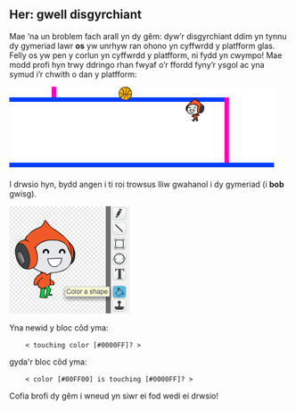 ## Her: gwell disgyrchiant

Mae ‘na un broblem fach arall yn dy gêm: dyw’r disgyrchiant ddim yn tynnu dy gymeriad lawr **os** yw unrhyw ran ohono yn cyffwrdd y platfform glas. Felly os yw pen y corlun yn cyffwrdd y platfform, ni fydd yn cwympo! Mae modd profi hyn trwy ddringo rhan fwyaf o’r ffordd fyny’r ysgol ac yna symud i’r chwith o dan y platfform:

![sgrinlun](images/dodge-gravity-bug.png)

I drwsio hyn, bydd angen i ti roi trowsus lliw gwahanol i dy gymeriad (i **bob** gwisg).

![sgrinlun](images/dodge-trousers.png)

Yna newid y bloc côd yma:

```blocks3
    < touching color [#0000FF]? >
```

gyda'r bloc côd yma:

```blocks3
    < color [#00FF00] is touching [#0000FF]? >
```

Cofia brofi dy gêm i wneud yn siwr ei fod wedi ei drwsio!